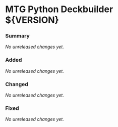 # MTG Python Deckbuilder ${VERSION}

### Summary
_No unreleased changes yet._

### Added
_No unreleased changes yet._

### Changed
_No unreleased changes yet._

### Fixed
_No unreleased changes yet._
